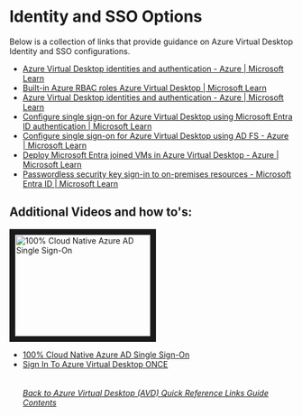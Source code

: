 # Identity and SSO Options
Below is a collection of links that provide guidance on Azure Virtual Desktop Identity and SSO configurations.

- [Azure Virtual Desktop identities and authentication - Azure | Microsoft Learn](https://learn.microsoft.com/en-us/azure/virtual-desktop/authentication)
- [Built-in Azure RBAC roles Azure Virtual Desktop | Microsoft Learn](https://learn.microsoft.com/en-us/azure/virtual-desktop/rbac)
- [Azure Virtual Desktop identities and authentication - Azure | Microsoft Learn](https://learn.microsoft.com/en-us/azure/virtual-desktop/authentication#session-host-authentication)
- [Configure single sign-on for Azure Virtual Desktop using Microsoft Entra ID authentication | Microsoft Learn](https://learn.microsoft.com/en-us/azure/virtual-desktop/configure-single-sign-on)
- [Configure single sign-on for Azure Virtual Desktop using AD FS - Azure | Microsoft Learn](https://learn.microsoft.com/en-us/azure/virtual-desktop/configure-adfs-sso)
- [Deploy Microsoft Entra joined VMs in Azure Virtual Desktop - Azure | Microsoft Learn](https://learn.microsoft.com/en-us/azure/virtual-desktop/azure-ad-joined-session-hosts)
- [Passwordless security key sign-in to on-premises resources - Microsoft Entra ID | Microsoft Learn](https://learn.microsoft.com/en-us/entra/identity/authentication/howto-authentication-passwordless-security-key-on-premises#install-the-azure-ad-kerberos-powershell-module)

## Additional Videos and how to's:
<a href="http://www.youtube.com/watch?feature=player_embedded&v=PrgdDH1oB4
" target="_blank"><img src="http://img.youtube.com/vi/PrgdDH1oB4/0.jpg" 
alt="100% Cloud Native Azure AD Single Sign-On" width="240" height="180" border="10" /></a>

- [100% Cloud Native Azure AD Single Sign-On](https://www.youtube.com/watch?v=_PrgdDH1oB4)
- [Sign In To Azure Virtual Desktop ONCE](https://www.youtube.com/watch?v=_VOEi0cMBvQ)
\
\
\
[*Back to Azure Virtual Desktop (AVD) Quick Reference Links Guide Contents*](https://github.com/chrismihm-ms/AVDQuickLinks/blob/main/README.md#azure-virtual-desktop-avd-quick-reference-links)